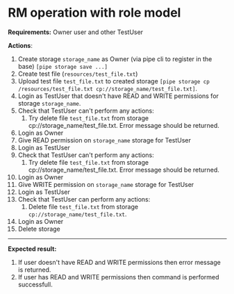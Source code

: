 # RM operation with role model

**Requirements:**
Owner user and other TestUser

**Actions**:
1.	Create storage `storage_name` as Owner (via pipe cli to register in the base) `[pipe storage save ...]`
2.	Create test file (`resources/test_file.txt`)
3.	Upload test file `test_file.txt` to created storage `[pipe storage cp /resources/test_file.txt cp://storage_name/test_file.txt]`.
4.	Login as TestUser that doesn't have READ and WRITE permissions for storage `storage_name`.
5.	Check that TestUser can't perform any actions: 
    1.	Try delete file `test_file.txt` from storage cp://storage_name/test_file.txt. Error message should be returned.
6.	Login as Owner
7.	Give READ permission on `storage_name` storage for TestUser
8.	Login as TestUser
9.	Check that TestUser can't perform any actions: 
    1.	Try delete file `test_file.txt` from storage cp://storage_name/test_file.txt. Error message should be returned.
10.	Login as Owner
11.	Give WRITE permission on `storage_name` storage for TestUser
12.	Login as TestUser
13.	Check that TestUser can perform any actions: 
    1.	Delete file `test_file.txt` from storage `cp://storage_name/test_file.txt`.
14.	Login as Owner
15.	Delete storage

***
**Expected result:**

1.	If user doesn't have READ and WRITE permissions then error message is returned.
2.	If user has READ and WRITE permissions then command is performed successfull.